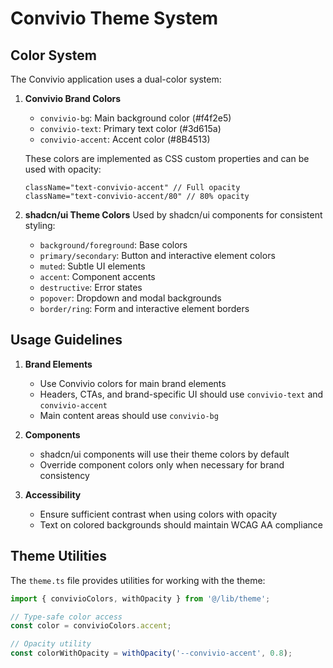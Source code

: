 # Convivio Theme System

## Color System

The Convivio application uses a dual-color system:

1. **Convivio Brand Colors**
   - `convivio-bg`: Main background color (#f4f2e5)
   - `convivio-text`: Primary text color (#3d615a)
   - `convivio-accent`: Accent color (#8B4513)

   These colors are implemented as CSS custom properties and can be used with opacity:
   ```tsx
   className="text-convivio-accent" // Full opacity
   className="text-convivio-accent/80" // 80% opacity
   ```

2. **shadcn/ui Theme Colors**
   Used by shadcn/ui components for consistent styling:
   - `background/foreground`: Base colors
   - `primary/secondary`: Button and interactive element colors
   - `muted`: Subtle UI elements
   - `accent`: Component accents
   - `destructive`: Error states
   - `popover`: Dropdown and modal backgrounds
   - `border/ring`: Form and interactive element borders

## Usage Guidelines

1. **Brand Elements**
   - Use Convivio colors for main brand elements
   - Headers, CTAs, and brand-specific UI should use `convivio-text` and `convivio-accent`
   - Main content areas should use `convivio-bg`

2. **Components**
   - shadcn/ui components will use their theme colors by default
   - Override component colors only when necessary for brand consistency

3. **Accessibility**
   - Ensure sufficient contrast when using colors with opacity
   - Text on colored backgrounds should maintain WCAG AA compliance

## Theme Utilities

The `theme.ts` file provides utilities for working with the theme:
```typescript
import { convivioColors, withOpacity } from '@/lib/theme';

// Type-safe color access
const color = convivioColors.accent;

// Opacity utility
const colorWithOpacity = withOpacity('--convivio-accent', 0.8);
``` 